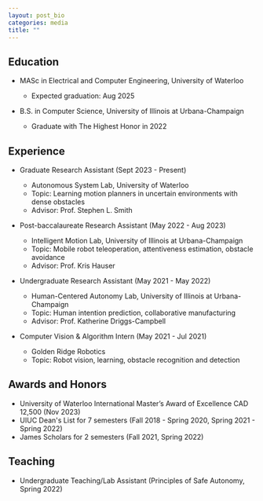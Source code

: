 ```yaml
---
layout: post_bio
categories: media
title: ""
---
```


## Education

* MASc in Electrical and Computer Engineering, University of Waterloo
    * Expected graduation: Aug 2025

* B.S. in Computer Science, University of Illinois at Urbana-Champaign
    * Graduate with The Highest Honor in 2022

## Experience

* Graduate Research Assistant (Sept 2023 - Present)
    * Autonomous System Lab, University of Waterloo
    * Topic: Learning motion planners in uncertain environments with dense obstacles
    * Advisor: Prof. Stephen L. Smith
 
* Post-baccalaureate Research Assistant (May 2022 - Aug 2023)
    * Intelligent Motion Lab, University of Illinois at Urbana-Champaign
    * Topic: Mobile robot teleoperation, attentiveness estimation, obstacle avoidance
    * Advisor: Prof. Kris Hauser
      
* Undergraduate Research Assistant (May 2021 - May 2022)
    * Human-Centered Autonomy Lab, University of Illinois at Urbana-Champaign
    * Topic: Human intention prediction, collaborative manufacturing
    * Advisor: Prof. Katherine Driggs-Campbell
      
* Computer Vision & Algorithm Intern (May 2021 - Jul 2021)
     * Golden Ridge Robotics
     * Topic: Robot vision, learning, obstacle recognition and detection

## Awards and Honors

* University of Waterloo International Master’s Award of Excellence CAD 12,500 (Nov 2023)
* UIUC Dean's List for 7 semesters (Fall 2018 - Spring 2020, Spring 2021 - Spring 2022)
* James Scholars for 2 semesters (Fall 2021, Spring 2022)

## Teaching

* Undergraduate Teaching/Lab Assistant (Principles of Safe Autonomy, Spring 2022)


